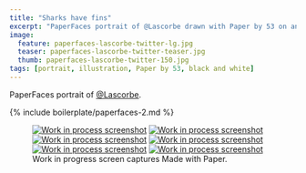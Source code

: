 ```yaml
---
title: "Sharks have fins"
excerpt: "PaperFaces portrait of @Lascorbe drawn with Paper by 53 on an iPad."
image: 
  feature: paperfaces-lascorbe-twitter-lg.jpg
  teaser: paperfaces-lascorbe-twitter-teaser.jpg
  thumb: paperfaces-lascorbe-twitter-150.jpg
tags: [portrait, illustration, Paper by 53, black and white]
---
```


PaperFaces portrait of [@Lascorbe](http://twitter.com/Lascorbe).

{% include boilerplate/paperfaces-2.md %}

<figure class="third">
  <a href="{{ site.url }}/assets/images/paperfaces-lascorbe-process-1-lg.jpg"><img src="{{ site.url }}/assets/images/paperfaces-lascorbe-process-1-600.jpg" alt="Work in process screenshot"></a>
  <a href="{{ site.url }}/assets/images/paperfaces-lascorbe-process-2-lg.jpg"><img src="{{ site.url }}/assets/images/paperfaces-lascorbe-process-2-600.jpg" alt="Work in process screenshot"></a>
  <a href="{{ site.url }}/assets/images/paperfaces-lascorbe-process-3-lg.jpg"><img src="{{ site.url }}/assets/images/paperfaces-lascorbe-process-3-600.jpg" alt="Work in process screenshot"></a>
  <a href="{{ site.url }}/assets/images/paperfaces-lascorbe-process-4-lg.jpg"><img src="{{ site.url }}/assets/images/paperfaces-lascorbe-process-4-600.jpg" alt="Work in process screenshot"></a>
  <a href="{{ site.url }}/assets/images/paperfaces-lascorbe-process-5-lg.jpg"><img src="{{ site.url }}/assets/images/paperfaces-lascorbe-process-5-600.jpg" alt="Work in process screenshot"></a>
  <a href="{{ site.url }}/assets/images/paperfaces-lascorbe-process-6-lg.jpg"><img src="{{ site.url }}/assets/images/paperfaces-lascorbe-process-6-600.jpg" alt="Work in process screenshot"></a>
  <figcaption>Work in progress screen captures Made with Paper.</figcaption>
</figure>